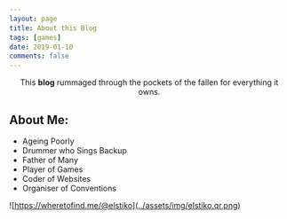 ```yaml
---
layout: page
title: About this Blog
tags: [games]
date: 2019-01-10
comments: false
---
```


<center>This <b>blog</b> rummaged through the pockets of the fallen for everything it owns.</center>

## About Me:
* Ageing Poorly
* Drummer who Sings Backup
* Father of Many
* Player of Games
* Coder of Websites
* Organiser of Conventions

![https://wheretofind.me/@elstiko](../assets/img/elstiko.qr.png)
